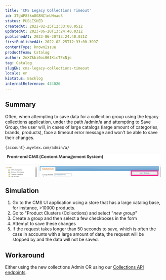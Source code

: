 ```yaml
---
title: 'CMS Legacy Collections Timeout'
id: 3TgWP83kn8G8NClnUHmaoS
status: PUBLISHED
createdAt: 2022-02-25T12:33:00.051Z
updatedAt: 2023-06-20T13:24:40.031Z
publishedAt: 2023-06-20T13:24:40.031Z
firstPublishedAt: 2022-02-25T12:33:00.399Z
contentType: knownIssue
productTeam: Catalog
author: 2mXZkbi0oi061KicTExNjo
tag: Catalog
slugEN: cms-legacy-collections-timeout
locale: en
kiStatus: Backlog
internalReference: 434026
---
```


## Summary

Often, when attempting to save data for a collection group using the legacy collections application, under the path /admin/a and attempting to Save Group, the user will, in cases of large catalogs (large amount of categories, brands, products), face a timeout error message and won't be able to save their changes.

`{account}.myvtex.com/admin/a/`

 ![](https://raw.githubusercontent.com/vtexdocs/known-issues/refs/heads/main/docs/en/known-issues/Catalog/cms-legacy-collections-timeout_1.png)

## Simulation


1. Go to the CMS UI application using a store that has a large catalog base, for instance, >10000 products.
2. Go to "Product Clusters (Collections) and select "_new group_"
3. Create a group and then select a few checkboxes in the form
4. Attempt to save these changes
5. If the request takes longer than 50 seconds to save, which is often the case in accounts with a large amount of data, the request will be stopped by and the data will not be saved.

## Workaround


Either using the new collections Admin OR using our [Collections API endpoints](https://developers.vtex.com/docs/api-reference/catalog-api#post-/api/catalog/pvt/collection).


